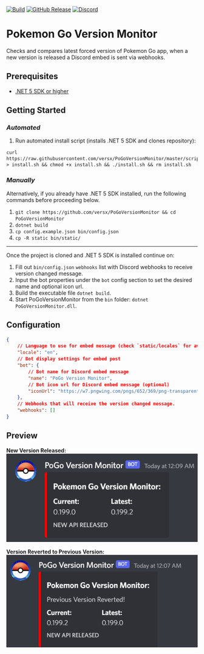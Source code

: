 [![Build](https://github.com/versx/Retweety/workflows/.NET%205.0/badge.svg)](https://github.com/versx/Retweety/actions)
[![GitHub Release](https://img.shields.io/github/release/versx/Retweety.svg)](https://github.com/versx/Retweety/releases/)
[![Discord](https://img.shields.io/discord/552003258000998401.svg?label=&logo=discord&logoColor=ffffff&color=7389D8&labelColor=6A7EC2)](https://discord.gg/zZ9h9Xa)  


# Pokemon Go Version Monitor  
Checks and compares latest forced version of Pokemon Go app, when a new version is released a Discord embed is sent via webhooks.  

## Prerequisites  
- [.NET 5 SDK or higher](https://dotnet.microsoft.com/en-us/download/dotnet/5.0)  

## Getting Started  

### _Automated_  
1. Run automated install script (installs .NET 5 SDK and clones repository):  
```
curl https://raw.githubusercontent.com/versx/PoGoVersionMonitor/master/scripts/install.sh > install.sh && chmod +x install.sh && ./install.sh && rm install.sh
```

### _Manually_  
Alternatively, if you already have .NET 5 SDK installed, run the following commands before proceeding below.  

1. `git clone https://github.com/versx/PoGoVersionMonitor && cd PoGoVersionMonitor`  
2. `dotnet build`  
3. `cp config.example.json bin/config.json`  
4. `cp -R static bin/static/`  

---
Once the project is cloned and .NET 5 SDK is installed continue on:  
1. Fill out `bin/config.json` `webhooks` list with Discord webhooks to receive version changed message.  
2. Input the bot properties under the `bot` config section to set the desired name and optional icon url.  
3. Build the executable file `dotnet build`.  
4. Start PoGoVersionMonitor from the `bin` folder: `dotnet PoGoVersionMonitor.dll`.  


## Configuration  
```json
{
    // Language to use for embed message (check `static/locales` for available locale options)
    "locale": "en",
    // Bot display settings for embed post
    "bot": {
        // Bot name for Discord embed message
        "name": "PoGo Version Monitor",
        // Bot icon url for Discord embed message (optional)
        "iconUrl": "https://w7.pngwing.com/pngs/652/369/png-transparent-pokemon-go-computer-icons-raid-niantic-pokemongo-video-game-boss-pokemon.png"
    },
    // Webhooks that will receive the version changed message.
    "webhooks": []
}
```

## Preview  
**New Version Released:**  
![New Version Released](.github/images/version_new.png)

**Version Reverted to Previous Version:**  
![Version Reverted](.github/images/version_revert.png)